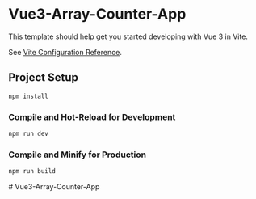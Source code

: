 # Vue3-Array-Counter-App

This template should help get you started developing with Vue 3 in Vite.

See [Vite Configuration Reference](https://vitejs.dev/config/).

## Project Setup

```sh
npm install
```

### Compile and Hot-Reload for Development

```sh
npm run dev
```

### Compile and Minify for Production

```sh
npm run build
```
#   V u e 3 - A r r a y - C o u n t e r - A p p 
 
 
